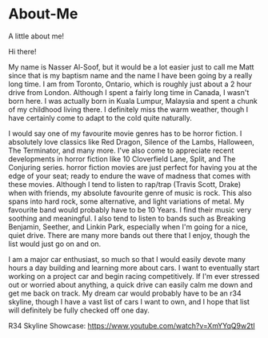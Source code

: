 # About-Me
A little about me!

Hi there!

My name is Nasser Al-Soof, but it would be a lot easier just to call me Matt since that is my baptism name and the name I have been going by a really long time. I am from Toronto, Ontario, which is roughly just about a 2 hour drive from London. Although I spent a fairly long time in Canada, I wasn't born here. I was actually born in Kuala Lumpur, Malaysia and spent a chunk of my childhood living there. I definitely miss the warm weather, though I have certainly come to adapt to the cold quite naturally.

I would say one of my favourite movie genres has to be horror fiction. I absolutely love classics like Red Dragon, Silence of the Lambs, Halloween, The Terminator, and many more. I've also come to appreciate recent developments in horror fiction like 10 Cloverfield Lane, Split, and The Conjuring series. horror fiction movies are just perfect for having you at the edge of your seat; ready to endure the wave of madness that comes with these movies. Although I tend to listen to rap/trap (Travis Scott, Drake) when with friends, my absolute favourite genre of music is rock. This also spans into hard rock, some alternative, and light variations of metal. My favourite band would probably have to be 10 Years. I find their music very soothing and meaningful. I also tend to listen to bands such as Breaking Benjamin, Seether, and Linkin Park, especially when I'm going for a nice, quiet drive. There are many more bands out there that I enjoy, though the list would just go on and on.

I am a major car enthusiast, so much so that I would easily devote many hours a day building and learning more about cars. I want to eventually start working on a project car and begin racing competitively. If I'm ever stressed out or worried about anything, a quick drive can easily calm me down and get me back on track. My dream car would probably have to be an r34 skyline, though I have a vast list of cars I want to own, and I hope that list will definitely be fully checked off one day.

R34 Skyline Showcase: https://www.youtube.com/watch?v=XmYYqQ9w2tI
